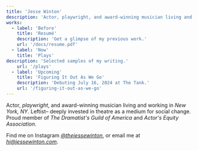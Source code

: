 ```yaml
---
title: 'Jesse Winton'
description: 'Actor, playwright, and award-winning musician living and working in NYC.'
works:
  - label: 'Before'
    title: 'Resumé'
    description: 'Get a glimpse of my previous work.'
    url: '/docs/resume.pdf'
  - label: 'Now'
    title: 'Plays'
description: 'Selected samples of my writing.'
    url: '/plays'
  - label: 'Upcoming'
    title: 'Figuring It Out As We Go'
    description: 'Debuting July 16, 2024 at The Tank.'
    url: '/figuring-it-out-as-we-go'
---
```


Actor, _playwright_, and award-winning musician living and working in _New York, NY_. Leftist– deeply invested in theatre as a medium for social change. Proud member of _The Dramatist's Guild of America_ and _Actor's Equity Association_.

Find me on Instagram _[@thejessewinton](https://instagram.com/thejessewinton)_, or email me at _[hi@jessewinton.com](mailto:hi@jessewinton.com)_.
